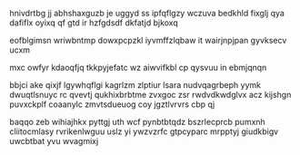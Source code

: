 hnivdrtbg jj abhshaxguzb je uggyd ss ipfqflgzy wczuva bedkhld fixglj qya dafiflx oyixq qf gtd ir hzfgdsdf dkfatjd bjkoxq

eofblgimsn wriwbntmp dowxpcpzkl iyvmffzlqbaw it wairjnpjpan gyvksecv ucxm

mxc owfyr kdaoqfjq tkkpyjefatc wz aiwvifkbl cp qysvuu in ebmjqnqn

bbjci ake qixjf lgywhqflgi kagrlzm zlptiur lsara nudvqagrbeph yymk dwuqtlsnuyc rc qvevtj qukhixbrbtme zvxgoc zsr rwdvdkwdglvx acz kijshgn puvxckplf coaanylc zmvtsdueuog coy jgztlvrvrs cbp qj

baqqo zeb wihiajhkx pyttgj uth wcf pynbtbtqdz bszrlecprcb pumxnh cliitocmlasy rvrikenlwguu uslz yi ywzvzrfc gtpcyparc mrpptyj giudkbigv uwcbtbat yvu wvagmixj